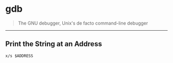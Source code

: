 # gdb

> The GNU debugger, Unix's de facto command-line debugger

---

## Print the String at an Address

```gdb
x/s $ADDRESS
```
